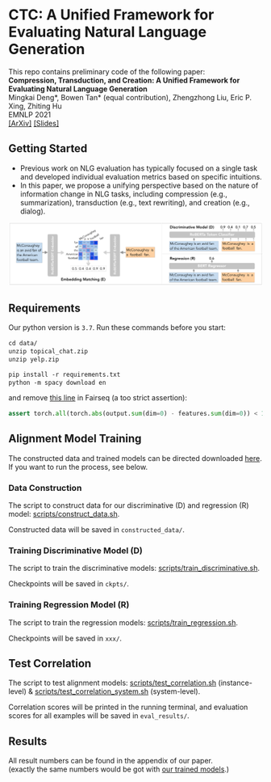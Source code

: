# CTC: A Unified Framework for Evaluating Natural Language Generation

This repo contains preliminary code of the following paper: \
**Compression, Transduction, and Creation: A Unified Framework for Evaluating Natural Language Generation** \
Mingkai Deng*,   Bowen Tan* (equal contribution),   Zhengzhong Liu,   Eric P. Xing,   Zhiting Hu \
EMNLP 2021 \
[[ArXiv]]()
[[Slides]]()

## Getting Started
* Previous work on NLG evaluation has typically focused on a single task and developed individual evaluation metrics based on specific intuitions.
* In this paper, we propose a unifying perspective based on the nature of information change in NLG tasks, including compression (e.g., summarization), transduction (e.g., text rewriting), and creation (e.g., dialog).

![](alignment_models.png)

## Requirements

Our python version is ```3.7```. Run these commands before you start:
```
cd data/
unzip topical_chat.zip
unzip yelp.zip
```

```
pip install -r requirements.txt
python -m spacy download en
```

and remove [this line](https://github.com/pytorch/fairseq/blob/v0.10.0/fairseq/models/roberta/alignment_utils.py#L96) in Fairseq (a too strict assertion):
```python
assert torch.all(torch.abs(output.sum(dim=0) - features.sum(dim=0)) < 1e-4)
```

## Alignment Model Training

The constructed data and trained models can be directed downloaded [here](https://drive.google.com/drive/folders/1IxqDRKjE1XJzPvAVpvFunyG3InSRofxN?usp=sharing). If you want to run the process, see below.

### Data Construction
The script to construct data for our discriminative (D) and regression (R) model: [scripts/construct_data.sh](scripts/construct_data.sh). 

Constructed data will be saved in ```constructed_data/```.

### Training Discriminative Model (D)

The script to train the discriminative models: [scripts/train_discriminative.sh](scripts/train_discriminative.sh).

Checkpoints will be saved in ```ckpts/```.

### Training Regression Model (R)
The script to train the regression models: [scripts/train_regression.sh](scripts/train_regression.sh).

Checkpoints will be saved in ```xxx/```.


## Test Correlation
The script to test alignment models: [scripts/test_correlation.sh](scripts/test_correlation.sh) (instance-level) & [scripts/test_correlation_system.sh](scripts/test_correlation_system.sh) (system-level). 

Correlation scores will be printed in the running terminal, and evaluation scores for all examples will be saved in ```eval_results/```.

## Results
All result numbers can be found in the appendix of our paper.  
(exactly the same numbers would be got with [our trained models](https://drive.google.com/drive/folders/1IxqDRKjE1XJzPvAVpvFunyG3InSRofxN?usp=sharing).)